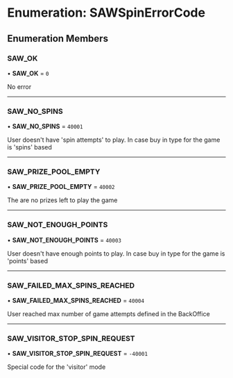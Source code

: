 # Enumeration: SAWSpinErrorCode

## Enumeration Members

### SAW\_OK

• **SAW\_OK** = ``0``

No error

___

### SAW\_NO\_SPINS

• **SAW\_NO\_SPINS** = ``40001``

User doesn't have 'spin attempts' to play. In case buy in type for the game is 'spins' based

___

### SAW\_PRIZE\_POOL\_EMPTY

• **SAW\_PRIZE\_POOL\_EMPTY** = ``40002``

The are no prizes left to play the game

___

### SAW\_NOT\_ENOUGH\_POINTS

• **SAW\_NOT\_ENOUGH\_POINTS** = ``40003``

User doesn't have enough points to play. In case buy in type for the game is 'points' based

___

### SAW\_FAILED\_MAX\_SPINS\_REACHED

• **SAW\_FAILED\_MAX\_SPINS\_REACHED** = ``40004``

User reached max number of game attempts defined in the BackOffice

___

### SAW\_VISITOR\_STOP\_SPIN\_REQUEST

• **SAW\_VISITOR\_STOP\_SPIN\_REQUEST** = ``-40001``

Special code for the 'visitor' mode
